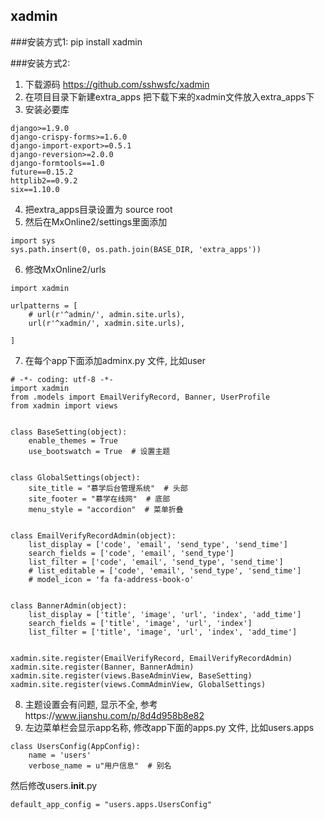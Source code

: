 ## xadmin
###安装方式1:
pip install xadmin

###安装方式2:

1. 下载源码 https://github.com/sshwsfc/xadmin
2. 在项目目录下新建extra_apps 把下载下来的xadmin文件放入extra_apps下
3. 安装必要库
~~~
django>=1.9.0
django-crispy-forms>=1.6.0
django-import-export>=0.5.1
django-reversion>=2.0.0
django-formtools==1.0
future==0.15.2
httplib2==0.9.2
six==1.10.0
~~~
4. 把extra_apps目录设置为 source root
5. 然后在MxOnline2/settings里面添加
~~~
import sys
sys.path.insert(0, os.path.join(BASE_DIR, 'extra_apps'))
~~~


6. 修改MxOnline2/urls
~~~
import xadmin

urlpatterns = [
    # url(r'^admin/', admin.site.urls),
    url(r'^xadmin/', xadmin.site.urls),

]
~~~
7. 在每个app下面添加adminx.py 文件, 比如user
~~~
# -*- coding: utf-8 -*-
import xadmin
from .models import EmailVerifyRecord, Banner, UserProfile
from xadmin import views


class BaseSetting(object):
    enable_themes = True
    use_bootswatch = True  # 设置主题


class GlobalSettings(object):
    site_title = "慕学后台管理系统"  # 头部
    site_footer = "慕学在线网"  # 底部
    menu_style = "accordion"  # 菜单折叠


class EmailVerifyRecordAdmin(object):
    list_display = ['code', 'email', 'send_type', 'send_time']
    search_fields = ['code', 'email', 'send_type']
    list_filter = ['code', 'email', 'send_type', 'send_time']
    # list_editable = ['code', 'email', 'send_type', 'send_time']
    # model_icon = 'fa fa-address-book-o'


class BannerAdmin(object):
    list_display = ['title', 'image', 'url', 'index', 'add_time']
    search_fields = ['title', 'image', 'url', 'index']
    list_filter = ['title', 'image', 'url', 'index', 'add_time']


xadmin.site.register(EmailVerifyRecord, EmailVerifyRecordAdmin)
xadmin.site.register(Banner, BannerAdmin)
xadmin.site.register(views.BaseAdminView, BaseSetting)
xadmin.site.register(views.CommAdminView, GlobalSettings)

~~~
8. 主题设置会有问题, 显示不全, 参考https://www.jianshu.com/p/8d4d958b8e82
9. 左边菜单栏会显示app名称, 修改app下面的apps.py 文件, 比如users.apps
~~~
class UsersConfig(AppConfig):
    name = 'users'
    verbose_name = u"用户信息"  # 别名
~~~
然后修改users.__init__.py
~~~
default_app_config = "users.apps.UsersConfig"
~~~